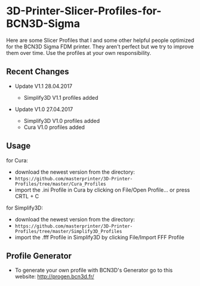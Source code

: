 # 3D-Printer-Slicer-Profiles-for-BCN3D-Sigma

Here are some Slicer Profiles that I and some other helpful people optimized for the BCN3D Sigma FDM printer.
They aren't perfect but we try to improve them over time.
Use the profiles at your own responsibility.

## Recent Changes

- Update V1.1 28.04.2017
  - Simplify3D V1.1 profiles added

- Update V1.0 27.04.2017
  - Simplify3D V1.0 profiles added
  - Cura V1.0 profiles added
  

  
## Usage

for Cura:
- download the newest version from the directory:
- `https://github.com/masterprinter/3D-Printer-Profiles/tree/master/Cura_Profiles`
- import the .ini Profile in Cura by clicking on File/Open Profile... or press CRTL + C

for Simplify3D:
- download the newest version from the directory:
- `https://github.com/masterprinter/3D-Printer-Profiles/tree/master/Simplify3D_Profiles`
- import the .fff Profile in Simplify3D by clicking File/Import FFF Profile


## Profile Generator
- To generate your own profile with BCN3D's Generator go to this website:
  http://progen.bcn3d.fr/
